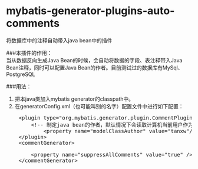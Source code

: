 mybatis-generator-plugins-auto-comments
=======================================

将数据库中的注释自动带入java bean中的插件   


###本插件的作用：   
    当从数据反向生成Java Bean的时候，会自动将数据的字段、表注释带入Java Bean注释，同时可以配置Java Bean的作者。目前测试过的数据库有MySql、PostgreSQL   

###用法：   
1. 把本java类加入mybatis generator的classpath中。   
2. 在generatorConfig.xml（也可能叫别的名字）配置文件中进行如下配置：

<pre>
    &lt;plugin type="org.mybatis.generator.plugin.CommentPlugin">
    	&lt;!-- 制定java bean的作者，默认情况下会读取计算机当前用户作为作者 -->
			&lt;property name="modelClassAuthor" value="tanxw"/>
	&lt;/plugin>
	&lt;commentGenerator>
			<!-- 不生成原生的注解信息 -->
		&lt;property name="suppressAllComments" value="true" />
	&lt;/commentGenerator>
</pre>

